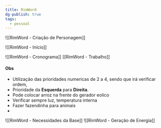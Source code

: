 ```yaml
---
title: RimWord
dg-publish: true
tags:
  - pessoal
---
```

![[RimWord - Criação de Personagem]]

![[RimWord - Início]]

![[RimWord - Cronograma]]
[[RimWord - Trabalho]]

#### Obs
- Utilização das prioridades numericas de 2 a 4, sendo que irá verificar ordem,
- Prioridade da **Esquerda** para **Direita**.
- Pode colocar arroz na frente do gerador eolico
- Verificar sempre luz, temperatura interna
- Fazer fazendinha para animais
- 
![[RimWord - Necessidades da Base]]
![[RimWord - Geração de Energia]]